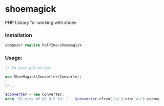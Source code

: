 # shoemagick
PHP Library for working with shoes

### Installation
``` php
composer require half2me/shoemagick
```

### Usage:
``` php
// In your php script

use ShoeMagick\Converter\Converter;

// ..

$converter = new Converter;
echo 'EU size of US 9.5 is: ' . $converter->from('us')->to('eu')->convert('9.5', 'Men');
```
